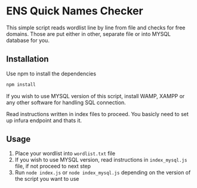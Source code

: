 # ENS Quick Names Checker

This simple script reads wordlist line by line from file and checks for free domains. Those are put either in other, separate file or into MYSQL database for you.

## Installation

Use npm to install the dependencies

```javascript
npm install
```

If you wish to use MYSQL version of this script, install WAMP, XAMPP or any other software for handling SQL connection.

Read instructions written in index files to proceed. You basicly need to set up infura endpoint and thats it.

## Usage

1. Place your wordlist into `wordlist.txt` file
2. If you wish to use MYSQL version, read instructions in `index_mysql.js` file, if not proceed to next step
2. Run `node index.js` or `node index_mysql.js` depending on the version of the script you want to use
